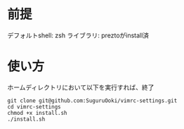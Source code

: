 # 前提
デフォルトshell: zsh
ライブラリ: preztoがinstall済

# 使い方
ホームディレクトリにおいて以下を実行すれば、終了

```
git clone git@github.com:SuguruOoki/vimrc-settings.git
cd vimrc-settings
chmod +x install.sh
./install.sh
```

